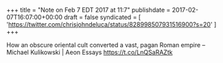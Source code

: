 +++
title = "Note on Feb 7 EDT 2017 at 11:7"
publishdate = 2017-02-07T16:07:00+00:00
draft = false
syndicated = [ 'https://twitter.com/chrisjohndeluca/status/828998507931516900?s=20' ]
+++

How an obscure oriental cult converted a vast, pagan Roman empire – Michael Kulikowski | Aeon Essays https://t.co/LnQSaRAZtk
